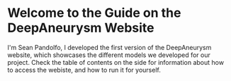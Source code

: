 # Welcome to the Guide on the DeepAneurysm Website

I'm Sean Pandolfo, I developed the first version of the DeepAneurysm website, which showcases the different models
we developed for our project. Check the table of contents on the side for information about how to access
the webiste, and how to run it for yourself.

```{tableofcontents}
```
